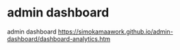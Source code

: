 # admin dashboard
 admin dashboard
https://simokamaawork.github.io/admin-dashboard/dashboard-analytics.htm
